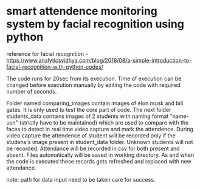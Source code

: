 # smart attendence monitoring system by facial recognition using python

reference for facial recognition - https://www.analyticsvidhya.com/blog/2018/08/a-simple-introduction-to-facial-recognition-with-python-codes/

The code runs for 20sec from its execution. Time of execution can be changed before execution manually by editing the code with required number of seconds.


Folder named comparing_images contain images of elon musk and bill gates. It is only used to test the core part of code. The next folder students_data contains images of 2 students with naming format "name-usn" (strictly have to be maintained) which are used to compare with the faces to detect in real time video capture and mark the attendence. During video capture the attendence of student will be recorded only if the studens's image present in student_data folder. Unknown students will not be recorded.
Attendance will be recorded in csv for both present and absent. Files automatically will be saved in working directory. As and when the code is executed these records gets refreshed and replaced with new attendance.


note: path for data input need to be taken care for success.
